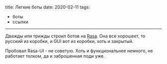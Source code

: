 title: Легкие боты
date: 2020-02-11
tags:
- боты
- ссылки

---

Дважды или трижды строил ботов на [Rasa](https://rasa.com/docs/rasa/). Она все хорошеет, то русский из коробки, и GUI вот из коробки, хоть и закрытый. 


Пробовал Rasa-UI - не советую. Хоть и функциональнее немного, не работает толком, да и заброшенная поди уже.
